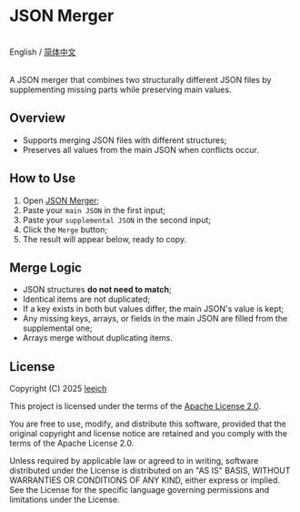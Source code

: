 # JSON Merger

<br>English / [简体中文](README_CN.md)<br><br>

A JSON merger that combines two structurally different JSON files by
supplementing missing parts while preserving main values.

## Overview

- Supports merging JSON files with different structures;
- Preserves all values from the main JSON when conflicts occur.

## How to Use

1. Open [JSON Merger](https://leejch.github.io/json_merger/);
2. Paste your `main JSON` in the first input;
3. Paste your `supplemental JSON` in the second input;
4. Click the `Merge` button;
5. The result will appear below, ready to copy.

## Merge Logic

- JSON structures **do not need to match**;
- Identical items are not duplicated;
- If a key exists in both but values differ, the main JSON's value is kept;
- Any missing keys, arrays, or fields in the main JSON are filled from the supplemental one;
- Arrays merge without duplicating items.

## License

Copyright (C) 2025 [leejch](https://github.com/leejch)

This project is licensed under the terms of the [Apache License 2.0](https://www.apache.org/licenses/LICENSE-2.0).

You are free to use, modify, and distribute this software, provided that the original copyright and license notice are retained and you comply with the terms of the Apache License 2.0.

Unless required by applicable law or agreed to in writing, software distributed under the License is distributed on an "AS IS" BASIS, WITHOUT WARRANTIES OR CONDITIONS OF ANY KIND, either express or implied. See the License for the specific language governing permissions and limitations under the License.
